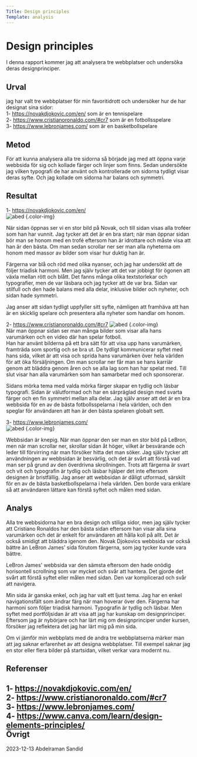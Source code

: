 ```yaml
---
Title: Design principles
Template: analysis
---
```


Design principles
=======================


I denna rapport kommer jag att analysera tre webbplatser och undersöka deras designprinciper.


Urval
-----------------------

jag har  valt tre webbplatser för min favoritidrott och undersöker hur de har designat sina sidor:  
1- https://novakdjokovic.com/en/ som är en tennispelare  
2- https://www.cristianoronaldo.com/#cr7 som är en fotbollsspelare  
3- https://www.lebronjames.com/ som är en basketbollspelare  


Metod
-----------------------

För att kunna analysera alla tre sidorna så började jag med att öppna varje webbsida för sig och kollade färger och linjer som finns. Sedan undersökte jag vilken typografi de har använt och kontrollerade om sidorna tydligt visar deras syfte. 
Och jag kollade om sidorna har balans och symmetri.

Resultat
-----------------------
1- https://novakdjokovic.com/en/  
![abed](%assets_url%/img/novak.png) {.color-img}  

När sidan öppnas ser vi en stor bild på Novak, och till sidan visas alla troféer som han har vunnit. Jag tycker att det är en bra start; när man öppnar sidan bör man se honom med en trofé eftersom han är idrottare och måste visa att han är den bästa. Om man sedan scrollar ner ser man alla nyheterna om honom med massor av bilder som visar hur duktig han är.

Färgerna var blå och röd med olika nyanser, och jag har undersökt att de följer triadisk harmoni. Men jag själv tycker att det var jobbigt för ögonen att växla mellan rött och blått. Det fanns många olika textstorlekar och typografier, men de var läsbara och jag tycker att de var bra. Sidan var stilfull och den hade balans med alla delar, inklusive bilder och nyheter, och sidan hade symmetri.  

Jag anser att sidan tydligt uppfyller sitt syfte, nämligen att framhäva att han är en skicklig spelare och presentera alla nyheter som handlar om honom.  

2- https://www.cristianoronaldo.com/#cr7
![abed](%assets_url%/img/cristiano.png) {.color-img}  
När man öppnar sidan ser man många bilder som visar alla hans varumärken och en video där han spelar fotboll.  
Han har använt bilderna på ett bra sätt för att visa upp hans varumärken, framträda som sportig och se bra ut. De tydligt kommunicerar syftet med hans sida, vilket är att visa och sprida hans varumärken över hela världen för att öka försäljningen. Om man scrollar ner får man se hans karriär genom att bläddra genom åren och se alla lag som han har spelat med. Till slut visar han alla varumärken som han samarbetar med och sponsorerar.  

Sidans mörka tema med valda mörka färger skapar en tydlig och läsbar typografi. Sidan är välutformad och har en särpräglad design med svarta färger och en fin symmetri mellan alla delar. Jag själv anser att det är en bra webbsida för en av de bästa fotbollsspelarna i hela världen, och den speglar för användaren att han är den bästa spelaren globalt sett.  

3- https://www.lebronjames.com/  
 ![abed](%assets_url%/img/lebron.png) {.color-img}  

Webbsidan är knepig. När man öppnar den ser man en stor bild på LeBron, men när man scrollar ner, skrollar sidan åt höger, vilket är besvärande och leder till förvirring när man försöker hitta det man söker. Jag själv tycker att användningen av webbsidan är besvärlig, och det är svårt att förstå vad man ser på grund av den överdrivna skrollningen. Trots att färgerna är svart och vit och typografin är tydlig och läsbar hjälper det inte eftersom designen är bristfällig. Jag anser att webbsidan är dåligt utformad, särskilt för en av de bästa basketbollspelarna i hela världen. Den borde vara enklare så att användaren lättare kan förstå syftet och målen med sidan. 

Analys
-----------------------

Alla tre webbsidorna har en bra design och stiliga sidor, men jag själv tycker att Cristiano Ronaldos har den bästa sidan eftersom han visar alla sina varumärken och det är enkelt för användaren att hålla koll på allt. Det är också smidigt att bläddra igenom den. Novak Djokovics webbsida var också bättre än LeBron James' sida förutom färgerna, som jag tycker kunde vara bättre.

LeBron James' webbsida var den sämsta eftersom den hade onödig horisontell scrollning som var mycket och svår att hantera. Det gjorde det svårt att förstå syftet eller målen med sidan. Den var komplicerad och svår att navigera.  


Min sida är ganska enkel, och jag har valt ett ljust tema. Jag har en enkel navigationsfält som ändrar färg när man hoverar över den. Färgerna har harmoni som följer triadisk harmoni. Typografin är tydlig och läsbar. Men syftet med portföljsidan är att visa att jag har kunskap om designprinciper. Eftersom jag är nybörjare och har lärt mig om designprinciper under kursen, försöker jag reflektera det jag har lärt mig på min sida.

Om vi jämför min webbplats med de andra tre webbplatserna märker man att jag saknar erfarenhet av att designa webbplatser. Till exempel saknar jag en stor eller flera bilder på startsidan, vilket verkar vara modernt nu.  

Referenser
-----------------------
1- https://novakdjokovic.com/en/  
2- https://www.cristianoronaldo.com/#cr7  
3- https://www.lebronjames.com/   
4- https://www.canva.com/learn/design-elements-principles/  
Övrigt
-----------------------

2023-12-13 Abdelraman Sandid
